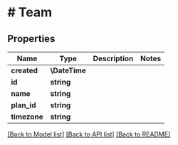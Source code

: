 # # Team

## Properties

Name | Type | Description | Notes
------------ | ------------- | ------------- | -------------
**created** | **\DateTime** |  |
**id** | **string** |  |
**name** | **string** |  |
**plan_id** | **string** |  |
**timezone** | **string** |  |

[[Back to Model list]](../../README.md#models) [[Back to API list]](../../README.md#endpoints) [[Back to README]](../../README.md)
